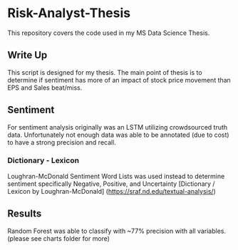# Risk-Analyst-Thesis
This repository covers the code used in my MS Data Science Thesis.

## Write Up
This script is designed for my thesis. The main point of thesis is to determine if sentiment has more of an impact of stock price movement than EPS and Sales beat/miss.

## Sentiment
For sentiment analysis originally was an LSTM utilizing crowdsourced truth data. Unfortunately not enough data was able to be annotated (due to cost) to have a strong precision and recall.

### Dictionary - Lexicon 
Loughran-McDonald Sentiment Word Lists was used instead to determine sentiment specifically Negative, Positive, and Uncertainty
[Dictionary / Lexicon by Loughran-McDonald] (https://sraf.nd.edu/textual-analysis/)

## Results
Random Forest was able to classify with ~77% precision with all variables. (please see charts folder for more) 

